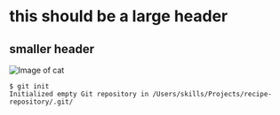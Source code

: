 # this should be a large header
## smaller header

![Image of cat](https://octodex.github.com/images/puddle_jumper_octodex.jpg)

```
$ git init
Initialized empty Git repository in /Users/skills/Projects/recipe-repository/.git/
```
